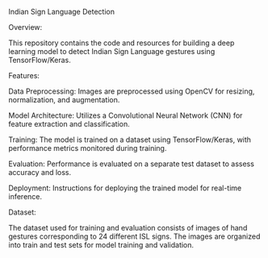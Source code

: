 Indian Sign Language Detection

Overview:

This repository contains the code and resources for building a deep learning model to detect Indian Sign Language gestures using TensorFlow/Keras.

Features:

Data Preprocessing:
Images are preprocessed using OpenCV for resizing, normalization, and augmentation.

Model Architecture: 
Utilizes a Convolutional Neural Network (CNN) for feature extraction and classification.

Training: 
The model is trained on a dataset using TensorFlow/Keras, with performance metrics monitored during training.

Evaluation:
Performance is evaluated on a separate test dataset to assess accuracy and loss.

Deployment: 
Instructions for deploying the trained model for real-time inference.

Dataset:

The dataset used for training and evaluation consists of images of hand gestures corresponding to 24 different ISL signs. The images are organized into train and test sets for model training and validation.
